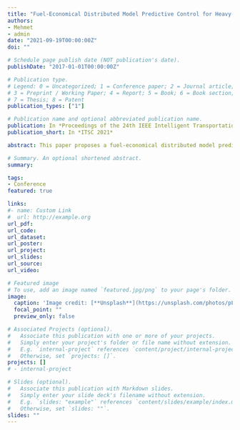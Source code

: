 ```yaml
---
title: "Fuel-Economical Distributed Model Predictive Control for Heavy-Duty Truck Platoon"
authors:
- Mehmet
- admin
date: "2021-09-19T00:00:00Z"
doi: ""

# Schedule page publish date (NOT publication's date).
publishDate: "2017-01-01T00:00:00Z"

# Publication type.
# Legend: 0 = Uncategorized; 1 = Conference paper; 2 = Journal article;
# 3 = Preprint / Working Paper; 4 = Report; 5 = Book; 6 = Book section;
# 7 = Thesis; 8 = Patent
publication_types: ["1"]

# Publication name and optional abbreviated publication name.
publication: In *Proceedings of the 24th IEEE Intelligent Transportation Systems Conference*
publication_short: In *ITSC 2021*

abstract: This paper proposes a fuel-economical distributed model predictive control design (Eco-DMPC) for a homogenous heavy-duty truck platoon. The proposed control strategy integrates a fuel-optimal control strategy for the leader truck with a distributed formation control for the following trucks in the heavy-duty truck platoon. The fuel-optimal control strategy is implemented by a nonlinear model predictive control (NMPC) design with an instantaneous fuel consumption model. The proposed fuel-optimal control strategy utilizes the preview information of the preceding traffic to achieve the fuel-economical speed planning by avoiding energy-inefficient maneuvers, particularly under transient traffic conditions. The distributed formation control is designed with a serial distributed model predictive control (DMPC) strategy with guaranteed local and string stability. In the DMPC strategy, each following truck acquires the future predicted state information of its predecessor through vehicle connectivity and then applies local optimal control to maintain constant spacing. Simulation studies are conducted to investigate the fuel economy performance of the proposed control strategy and to validate the local and string stability of the platoon under a realistic traffic scenario. Compared with a human-operated platoon and a benchmark formation-controlled platoon, the proposed Eco-DMPC significantly improves the fuel economy and road utilization.

# Summary. An optional shortened abstract.
summary:

tags:
- Conference
featured: true

links:
#- name: Custom Link
#  url: http://example.org
url_pdf:
url_code:
url_dataset:
url_poster:
url_project:
url_slides:
url_source:
url_video:

# Featured image
# To use, add an image named `featured.jpg/png` to your page's folder.
image:
  caption: 'Image credit: [**Unsplash**](https://unsplash.com/photos/pLCdAaMFLTE)'
  focal_point: ""
  preview_only: false

# Associated Projects (optional).
#   Associate this publication with one or more of your projects.
#   Simply enter your project's folder or file name without extension.
#   E.g. `internal-project` references `content/project/internal-project/index.md`.
#   Otherwise, set `projects: []`.
projects: []
# - internal-project

# Slides (optional).
#   Associate this publication with Markdown slides.
#   Simply enter your slide deck's filename without extension.
#   E.g. `slides: "example"` references `content/slides/example/index.md`.
#   Otherwise, set `slides: ""`.
slides: ""
---
```

